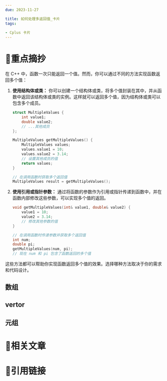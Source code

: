 ```yaml
---
due: 2023-11-27 

title: 如何处理多返回值_卡片
tags:
 
- Cplus 卡片
---
```

# 🍎重点摘抄
在 C++ 中，函数一次只能返回一个值。然而，你可以通过不同的方法实现函数返回多个值：

1. **使用结构体或类：** 你可以创建一个结构体或类，将多个值封装在其中，并从函数中返回该结构体或类的实例。这样就可以返回多个值，因为结构体或类可以包含多个成员。

   ```cpp
   struct MultipleValues {
       int value1;
       double value2;
       // ...其他成员
   };

   MultipleValues getMultipleValues() {
       MultipleValues values;
       values.value1 = 10;
       values.value2 = 3.14;
       // 设置其他成员的值
       return values;
   }

   // 在调用函数时获取多个返回值
   MultipleValues result = getMultipleValues();
   ```

2. **使用引用或指针参数：** 通过将函数的参数作为引用或指针传递到函数中，并在函数内部修改这些参数，可以实现多个值的返回。

   ```cpp
   void getMultipleValues(int& value1, double& value2) {
       value1 = 10;
       value2 = 3.14;
       // 修改其他参数的值
   }

   // 在调用函数时传递参数并获取多个返回值
   int num;
   double pi;
   getMultipleValues(num, pi);
   // 现在 num 和 pi 包含了函数返回的多个值
   ```

这些方法都可以帮助你实现函数返回多个值的效果。选择哪种方法取决于你的需求和代码设计。

## 数组
## vertor
## 元组


# 📒相关文章




# 🍏引用链接


